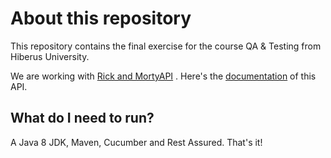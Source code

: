 About this repository
==================
This repository contains the final exercise for the course QA & Testing from Hiberus University.

We are working with [Rick and MortyAPI](https://rickandmortyapi.com/) . Here's the [documentation](https://rickandmortyapi.com/documentation/#rest)
of this API.

What do I need to run?
---
A Java 8 JDK, Maven, Cucumber and Rest Assured. That's it!
